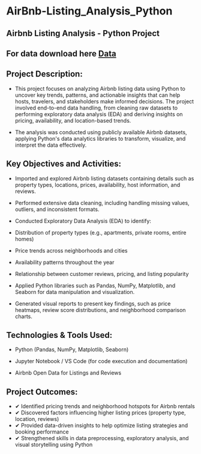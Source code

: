 # AirBnb-Listing_Analysis_Python
## Airbnb Listing Analysis - Python Project
## For data download here <a href="https://mavenanalytics.io/data-playground?order=date_added%2Cdesc&search=airbnb">Data</a>

## Project Description:
- This project focuses on analyzing Airbnb listing data using Python to uncover key trends, patterns, and actionable insights that can help hosts, travelers, and stakeholders make informed decisions. The project involved end-to-end data handling, from cleaning raw datasets to performing exploratory data analysis (EDA) and deriving insights on pricing, availability, and location-based trends.

- The analysis was conducted using publicly available Airbnb datasets, applying Python's data analytics libraries to transform, visualize, and interpret the data effectively.

## Key Objectives and Activities:
- Imported and explored Airbnb listing datasets containing details such as property types, locations, prices, availability, host information, and reviews.

- Performed extensive data cleaning, including handling missing values, outliers, and inconsistent formats.

- Conducted Exploratory Data Analysis (EDA) to identify:

- Distribution of property types (e.g., apartments, private rooms, entire homes)

- Price trends across neighborhoods and cities

- Availability patterns throughout the year

- Relationship between customer reviews, pricing, and listing popularity

- Applied Python libraries such as Pandas, NumPy, Matplotlib, and Seaborn for data manipulation and visualization.

- Generated visual reports to present key findings, such as price heatmaps, review score distributions, and neighborhood comparison charts.

## Technologies & Tools Used:
- Python (Pandas, NumPy, Matplotlib, Seaborn)

- Jupyter Notebook / VS Code (for code execution and documentation)

- Airbnb Open Data for Listings and Reviews

## Project Outcomes:
- ✔ Identified pricing trends and neighborhood hotspots for Airbnb rentals
- ✔ Discovered factors influencing higher listing prices (property type, location, reviews)
- ✔ Provided data-driven insights to help optimize listing strategies and booking performance
- ✔ Strengthened skills in data preprocessing, exploratory analysis, and visual storytelling using Python
